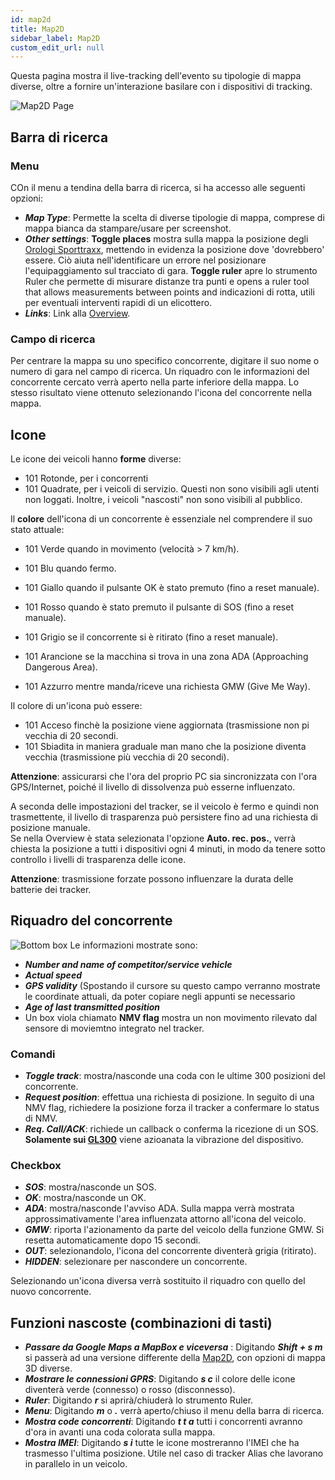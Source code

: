 ```yaml
---
id: map2d
title: Map2D
sidebar_label: Map2D
custom_edit_url: null
---
```

Questa pagina mostra il live-tracking dell'evento su tipologie di mappa diverse, oltre a fornire un'interazione basilare con i dispositivi di tracking.

![Map2D Page](/img/screenshots/map2d.png)
## Barra di ricerca
### Menu
COn il menu a tendina della barra di ricerca, si ha accesso alle seguenti opzioni:
* _**Map Type**_: Permette la scelta di diverse tipologie di mappa, comprese di mappa bianca da stampare/usare per screenshot.
* _**Other settings**_: **Toggle places** mostra sulla mappa la posizione degli [Orologi Sporttraxx](../hardware/clock), mettendo in evidenza la posizione dove 'dovrebbero' essere. Ciò aiuta nell'identificare un errore nel posizionare l'equipaggiamento sul tracciato di gara. **Toggle ruler** apre lo strumento Ruler che permette di misurare distanze tra punti e opens a ruler tool that allows measurements between points and indicazioni di rotta, utili per eventuali interventi rapidi di un elicottero.
* _**Links**_: Link alla [Overview](overview).
### Campo di ricerca
Per centrare la mappa su uno specifico concorrente, digitare il suo nome o numero di gara nel campo di ricerca.
Un riquadro con le informazioni del concorrente cercato verrà aperto nella parte inferiore della mappa. Lo stesso risultato viene ottenuto selezionando l'icona del concorrente nella mappa.
## Icone
Le icone dei veicoli hanno **forme** diverse:
* <span class="outer-shape outer-dot"><span class="shape dot"><span class="second-shape second-dot blue"><span class="number">101</span></span></span></span> Rotonde, per i concorrenti 
* <span class="outer-shape outer-square"><span class="shape square"><span class="second-shape second-square blue"><span class="number">101</span></span></span></span> Quadrate, per i veicoli di servizio. Questi non sono visibili agli utenti non loggati. 
Inoltre, i veicoli "nascosti" non sono visibili al pubblico.  

Il **colore** dell'icona di un concorrente è essenziale nel comprendere il suo stato attuale:  

* <span class="outer-shape outer-dot"><span class="shape dot"><span class="second-shape second-dot green"><span class="number">101</span></span></span></span> Verde quando in movimento (velocità > 7 km/h).

* <span class="outer-shape outer-dot"><span class="shape dot"><span class="second-shape second-dot blue"><span class="number">101</span></span></span></span> Blu quando fermo.
* <span class="outer-shape outer-dot"><span class="shape dot"><span class="second-shape second-dot yellow"><span class="number">101</span></span></span></span> Giallo quando il pulsante OK è stato premuto (fino a reset manuale).
* <span class="outer-shape outer-dot"><span class="shape dot"><span class="second-shape second-dot red"><span class="number">101</span></span></span></span> Rosso quando è stato premuto il pulsante di SOS (fino a reset manuale).
* <span class="outer-shape outer-dot"><span class="shape dot"><span class="second-shape second-dot gray"><span class="number">101</span></span></span></span> Grigio se il concorrente si è ritirato (fino a reset manuale).
* <span class="outer-shape outer-dot"><span class="shape dot"><span class="second-shape second-dot orange"><span class="number">101</span></span></span></span> Arancione se la macchina si trova in una zona ADA (Approaching Dangerous Area).
* <span class="outer-shape outer-dot"><span class="shape dot"><span class="second-shape second-dot light-blue"><span class="number">101</span></span></span></span> Azzurro mentre manda/riceve una richiesta GMW (Give Me Way).

Il colore di un'icona può essere:  

* <span class="outer-shape outer-dot"><span class="shape dot"><span class="second-shape second-dot blue"><span class="number">101</span></span></span></span> Acceso finchè la posizione viene aggiornata (trasmissione non pi vecchia di 20 secondi.  
* <span class="outer-shape outer-dot"><span class="shape dot"><span class="second-shape second-dot blue-faded"><span class="number">101</span></span></span></span> Sbiadita in maniera graduale man mano che la posizione diventa vecchia (trasmissione più vecchia di 20 secondi).  

**Attenzione**: assicurarsi che l'ora del proprio PC sia sincronizzata con l'ora GPS/Internet, poiché il livello di dissolvenza può esserne influenzato.

A seconda delle impostazioni del tracker, se il veicolo è fermo e quindi non trasmettente, il livello di trasparenza può persistere fino ad una richiesta di posizione manuale.  
Se nella Overview è stata selezionata l'opzione **Auto. rec. pos.**, verrà chiesta la posizione a tutti i dispositivi ogni 4 minuti, in modo da tenere sotto controllo i livelli di trasparenza delle icone.

**Attenzione**: trasmissione forzate possono influenzare la durata delle batterie dei tracker.

## Riquadro del concorrente
![Bottom box](/img/screenshots/bottombar.png)
Le informazioni mostrate sono:
* _**Number and name of competitor/service vehicle**_
* _**Actual speed**_
* _**GPS validity**_ (Spostando il cursore su questo campo verranno mostrate le coordinate attuali, da poter copiare negli appunti se necessario
* _**Age of last transmitted position**_
* Un box viola chiamato **NMV flag** mostra un non movimento rilevato dal sensore di moviemtno integrato nel tracker.

### Comandi
* _**Toggle track**_: mostra/nasconde una coda con le ultime 300 posizioni del concorrente.
* _**Request position**_: effettua una richiesta di posizione. In seguito di una NMV flag, richiedere la posizione forza il tracker a confermare lo status di NMV.
* _**Req. Call/ACK**_: richiede un callback o conferma la ricezione di un SOS. **Solamente sui [GL300](../hardware/gl300)** viene azioanata la vibrazione del dispositivo.

### Checkbox
* _**SOS**_: mostra/nasconde un SOS.
* _**OK**_: mostra/nasconde un OK.
* _**ADA**_: mostra/nasconde l'avviso ADA. Sulla mappa verrà mostrata approssimativamente l'area influenzata attorno all'icona del veicolo.
* _**GMW**_: riporta l'azionamento da parte del veicolo della funzione GMW. Si resetta automaticamente dopo 15 secondi.
* _**OUT**_: selezionandolo, l'icona del concorrente diventerà grigia (ritirato).
* _**HIDDEN**_: selezionare per nascondere un concorrente.

Selezionando un'icona diversa verrà sostituito il riquadro con quello del nuovo concorrente.
## Funzioni nascoste (combinazioni di tasti)
* _**Passare da Google Maps a MapBox e viceversa**_ :
Digitando _**Shift + s m**_ si passerà ad una versione differente della [Map2D](map2d), con opzioni di mappa 3D diverse.
* _**Mostrare le connessioni GPRS**_:
Digitando _**s c**_ il colore delle icone diventerà verde (connesso) o rosso (disconnesso).
* _**Ruler**_:
Digitando _**r**_ si aprirà/chiuderà lo strumento Ruler.
* _**Menu**_:
Digitando _**m**_ o _**.**_ verrà aperto/chiuso il menu della barra di ricerca.
* _**Mostra code concorrenti**_:
Digitando _**t t a**_ tutti i concorrenti avranno d'ora in avanti una coda colorata sulla mappa.
* _**Mostra IMEI**_:
Digitando _**s i**_ tutte le icone mostreranno l'IMEI che ha trasmesso l'ultima posizione. Utile nel caso di tracker Alias che lavorano in parallelo in un veicolo.